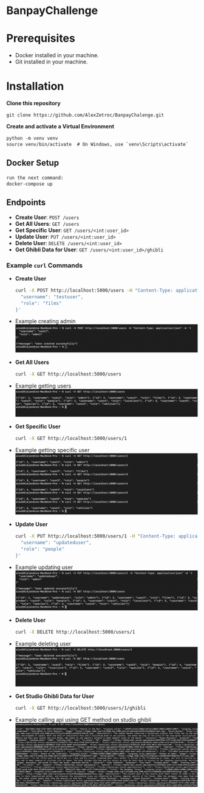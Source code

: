 # BanpayChallenge

# Prerequisites
- Docker installed in your machine.
- Git installed in your machine.

# Installation
**Clone this repository**

    git clone https://github.com/AlexZetroc/BanpayChalenge.git

**Create and activate a Virtual Environment**

    python -m venv venv
    source venv/bin/activate  # On Windows, use `venv\Scripts\activate`

## Docker Setup

    run the next command:
    docker-compose up

## Endpoints

- **Create User**: `POST /users`
- **Get All Users**: `GET /users`
- **Get Specific User**: `GET /users/<int:user_id>`
- **Update User**: `PUT /users/<int:user_id>`
- **Delete User**: `DELETE /users/<int:user_id>`
- **Get Ghibli Data for User**: `GET /users/<int:user_id>/ghibli`

### Example `curl` Commands

- **Create User**

    ```sh
    curl -X POST http://localhost:5000/users -H "Content-Type: application/json" -d '{
      "username": "testuser",
      "role": "films"
    }'
    ```
- Example creating admin
  ![Example image](images/createuser1.png)


- **Get All Users**

    ```sh
    curl -X GET http://localhost:5000/users
    ```
  
- Example getting users
  ![Example image](images/getusers.png)

- **Get Specific User**

    ```sh
    curl -X GET http://localhost:5000/users/1
    ```
  
- Example getting specific user
  ![Example image](images/getindividualuser.png)

- **Update User**

    ```sh
    curl -X PUT http://localhost:5000/users/1 -H "Content-Type: application/json" -d '{
      "username": "updateduser",
      "role": "people"
    }'
    ```
  
- Example updating user
  ![Example image](images/updateuser.png)

- **Delete User**

    ```sh
    curl -X DELETE http://localhost:5000/users/1
    ```
  
- Example deleting user
  ![Example image](images/deleteuser.png)

- **Get Studio Ghibli Data for User**

    ```sh
    curl -X GET http://localhost:5000/users/1/ghibli
    ```

- Example calling api using GET method on studio ghibli
  ![Example image](images/getstudioghibliapi.png)
